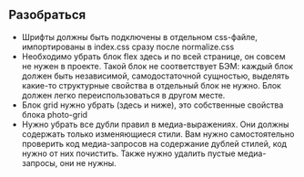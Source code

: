 ## Разобраться

- Шрифты должны быть подключены в отдельном css-файле, импортированы в index.css сразу после normalize.css
- Необходимо убрать блок flex здесь и по всей странице, он совсем не нужен в проекте. Такой блок не соответствует БЭМ: каждый блок должен быть независимой, самодостаточной сущностью, выделять какие-то структурные свойства в отдельный блок не нужно. Блок должен легко переиспользоваться в другом месте.
- Блок grid нужно убрать (здесь и ниже), это собственные свойства блока photo-grid
- Нужно убрать все дубли правил в медиа-выражениях. Они должны содержать только изменяющиеся стили. Вам нужно самостоятельно проверить код медиа-запросов на содержание дублей стилей, код нужно от них почистить. Также нужно удалить пустые медиа-запросы, они не нужны.



